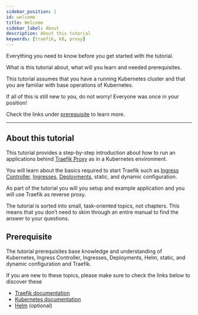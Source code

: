 ```yaml
---
sidebar_position: 1
id: welcome
title: Welcome
sidebar_label: About
description: About this tutorial
keywords: [traefik, k8, proxy]
---
```


Everything you need to know before you get started with the tutorial.

What is this tutorial about, what will you learn and needed prerequisites.

This tutorial assumes that you have a running Kubernetes cluster and that you are familiar with base operations of Kubernetes.

If all of this is still new to you, do not worry! Everyone was once in your position!

Check the links under [prerequisite](#prerequisite "Link to prerequisite in this page") to learn more.

---

## About this tutorial

This tutorial provides a step-by-step introduction about how to run an applications behind [Traefik Proxy](https://doc.traefik.io/traefik/ "Link to documentation of Traefik Proxy") as in a Kubernetes environment.

<!-- markdownlint-disable -->
You will learn about the basics required to start Traefik such as [Ingress Controller](https://kubernetes.io/docs/concepts/services-networking/ingress-controllers/ "Link to website of Ingress Controller"), [Ingresses](https://kubernetes.io/docs/concepts/services-networking/ingress/ "Link to k8 docs about ingresses"), [Deployments](https://kubernetes.io/docs/concepts/workloads/controllers/deployment/ "Link to k8 docs about deployments"), static, and dynamic configuration.
<!-- markdownlint-enable -->

As part of the tutorial you will you setup and example application and you will use Traefik as reverse proxy.

The tutorial is sorted into small, task-oriented topics, not chapters.
This means that you don’t need to skim through an entire manual to find the answer to your questions.

## Prerequisite

The tutorial prerequisites base knowledge and understanding of Kubernetes, Ingress Controller, Ingresses, Deployments, Helm, static, and dynamic configuration and Traefik.

If you are new to these topics, please make sure to check the links below to discover these

- [Traefik documentation](https://doc.traefik.io/traefik/ "Link to documentation of Traefik Proxy")
- [Kubernetes documentation](https://kubernetes.io/docs/home/ "Link to documentation of Traefik Proxy")
- [Helm](https://helm.sh/ "Link to website of Helm") (optional)
